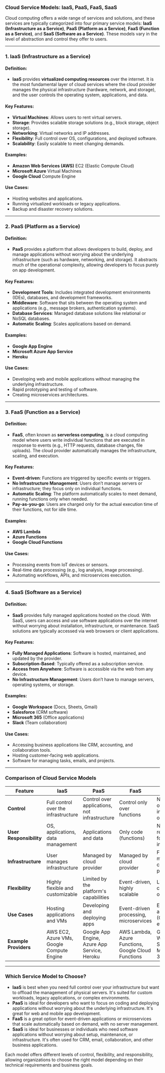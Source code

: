 ### **Cloud Service Models: IaaS, PaaS, FaaS, SaaS**

Cloud computing offers a wide range of services and solutions, and these services are typically categorized into four primary service models: **IaaS (Infrastructure as a Service)**, **PaaS (Platform as a Service)**, **FaaS (Function as a Service)**, and **SaaS (Software as a Service)**. These models vary in the level of abstraction and control they offer to users.

---

### **1. IaaS (Infrastructure as a Service)**

#### **Definition**:
- **IaaS** provides **virtualized computing resources** over the internet. It is the most fundamental layer of cloud services where the cloud provider manages the physical infrastructure (hardware, network, and storage), and the user controls the operating system, applications, and data.

#### **Key Features**:
- **Virtual Machines**: Allows users to rent virtual servers.
- **Storage**: Provides scalable storage solutions (e.g., block storage, object storage).
- **Networking**: Virtual networks and IP addresses.
- **Flexibility**: Full control over OS, configurations, and deployed software.
- **Scalability**: Easily scalable to meet changing demands.

#### **Examples**:
- **Amazon Web Services (AWS)** EC2 (Elastic Compute Cloud)
- **Microsoft Azure** Virtual Machines
- **Google Cloud** Compute Engine

#### **Use Cases**:
- Hosting websites and applications.
- Running virtualized workloads or legacy applications.
- Backup and disaster recovery solutions.
  
---

### **2. PaaS (Platform as a Service)**

#### **Definition**:
- **PaaS** provides a platform that allows developers to build, deploy, and manage applications without worrying about the underlying infrastructure (such as hardware, networking, and storage). It abstracts much of the operational complexity, allowing developers to focus purely on app development.

#### **Key Features**:
- **Development Tools**: Includes integrated development environments (IDEs), databases, and development frameworks.
- **Middleware**: Software that sits between the operating system and applications (e.g., message brokers, authentication systems).
- **Database Services**: Managed database solutions like relational or NoSQL databases.
- **Automatic Scaling**: Scales applications based on demand.
  
#### **Examples**:
- **Google App Engine**
- **Microsoft Azure App Service**
- **Heroku**
  
#### **Use Cases**:
- Developing web and mobile applications without managing the underlying infrastructure.
- Rapid prototyping and testing of software.
- Creating microservices architectures.

---

### **3. FaaS (Function as a Service)**

#### **Definition**:
- **FaaS**, often known as **serverless computing**, is a cloud computing model where users write individual functions that are executed in response to events (e.g., HTTP requests, database changes, file uploads). The cloud provider automatically manages the infrastructure, scaling, and execution.

#### **Key Features**:
- **Event-driven**: Functions are triggered by specific events or triggers.
- **No Infrastructure Management**: Users don’t manage servers or infrastructure; they focus only on individual functions.
- **Automatic Scaling**: The platform automatically scales to meet demand, running functions only when needed.
- **Pay-as-you-go**: Users are charged only for the actual execution time of their functions, not for idle time.

#### **Examples**:
- **AWS Lambda**
- **Azure Functions**
- **Google Cloud Functions**

#### **Use Cases**:
- Processing events from IoT devices or sensors.
- Real-time data processing (e.g., log analysis, image processing).
- Automating workflows, APIs, and microservices execution.

---

### **4. SaaS (Software as a Service)**

#### **Definition**:
- **SaaS** provides fully managed applications hosted on the cloud. With SaaS, users can access and use software applications over the internet without worrying about installation, infrastructure, or maintenance. SaaS solutions are typically accessed via web browsers or client applications.

#### **Key Features**:
- **Fully Managed Applications**: Software is hosted, maintained, and updated by the provider.
- **Subscription-Based**: Typically offered as a subscription service.
- **Access from Anywhere**: Software is accessible via the web from any device.
- **No Infrastructure Management**: Users don’t have to manage servers, operating systems, or storage.

#### **Examples**:
- **Google Workspace** (Docs, Sheets, Gmail)
- **Salesforce** (CRM software)
- **Microsoft 365** (Office applications)
- **Slack** (Team collaboration)

#### **Use Cases**:
- Accessing business applications like CRM, accounting, and collaboration tools.
- Hosting customer-facing web applications.
- Software for managing tasks, emails, and projects.

---

### **Comparison of Cloud Service Models**

| **Feature**           | **IaaS**                            | **PaaS**                           | **FaaS**                           | **SaaS**                          |
|-----------------------|-------------------------------------|------------------------------------|------------------------------------|-----------------------------------|
| **Control**           | Full control over the infrastructure | Control over applications, not infrastructure | Control only over functions       | No control over infrastructure or app logic |
| **User Responsibility** | OS, applications, data management | Applications and data             | Only code (functions)             | No responsibility for infrastructure |
| **Infrastructure**    | User manages infrastructure        | Managed by cloud provider         | Managed by cloud provider         | Fully managed by cloud provider  |
| **Flexibility**       | Highly flexible and customizable   | Limited by the platform's capabilities | Event-driven, highly scalable    | Limited customization options    |
| **Use Cases**         | Hosting applications and VMs       | Developing and deploying apps    | Event-driven processing, microservices | End-user applications (CRM, email, etc.) |
| **Example Providers** | AWS EC2, Azure VMs, Google Compute Engine | Google App Engine, Azure App Service, Heroku | AWS Lambda, Azure Functions, Google Cloud Functions | Google Workspace, Salesforce, Microsoft 365 |

---

### **Which Service Model to Choose?**
- **IaaS** is best when you need full control over your infrastructure but want to offload the management of physical servers. It's suited for custom workloads, legacy applications, or complex environments.
- **PaaS** is ideal for developers who want to focus on coding and deploying applications without worrying about the underlying infrastructure. It's great for web and mobile app development.
- **FaaS** is a great option for event-driven applications or microservices that scale automatically based on demand, with no server management.
- **SaaS** is ideal for businesses or individuals who need software applications without worrying about setup, maintenance, or infrastructure. It's often used for CRM, email, collaboration, and other business applications.

Each model offers different levels of control, flexibility, and responsibility, allowing organizations to choose the right model depending on their technical requirements and business goals.

